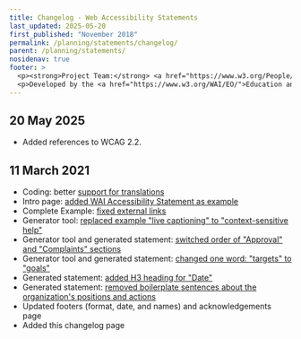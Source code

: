 ```yaml
---
title: Changelog - Web Accessibility Statements
last_updated: 2025-05-20
first_published: "November 2018"
permalink: /planning/statements/changelog/
parent: /planning/statements/
nosidenav: true
footer: >
  <p><strong>Project Team:</strong> <a href="https://www.w3.org/People/shadi">Shadi Abou-Zahra</a>, Eric Velleman, Sanne Eendebak, Roel Antonisse, and Bas de Bruin. <a href="../acknowledgements/">Acknowledgements</a>.</p>
  <p>Developed by the <a href="https://www.w3.org/WAI/EO/">Education and Outreach Working Group (EOWG)</a>. Developed as part of the <a href="https://www.w3.org/WAI/Tools/">WAI-Tools project</a>, co-funded by the European Commission.</p>
---
```


## 20 May 2025

* Added references to WCAG 2.2.

## 11 March 2021

* Coding: better [support for translations](https://github.com/w3c/wai-statements/pull/143)
* Intro page: [added WAI Accessibility Statement as example](https://github.com/w3c/wai-statements/pull/138)
* Complete Example: [fixed external links](https://github.com/w3c/wai-statements/pull/137)
* Generator tool: [replaced example "live captioning" to "context-sensitive help"](https://github.com/w3c/wai-statements/pull/145)
* Generator tool and generated statement: [switched order of "Approval" and "Complaints" sections](https://github.com/w3c/wai-statements/pull/140)
* Generator tool and generated statement: [changed one word: "targets" to "goals"](https://github.com/w3c/wai-statements/pull/142)
* Generated statement: [added H3 heading for "Date"](https://github.com/w3c/wai-statements/pull/139)
* Generated statement: [removed boilerplate sentences about the organization's positions and actions](https://github.com/w3c/wai-statements/pull/141)
* Updated footers (format, date, and names) and acknowledgements page
* Added this changelog page
